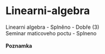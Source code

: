 # Linearni-algebra
Linearni algebra - Splněno - Dobře (3) <br>
Seminar maticoveho poctu - Splneno <br> <br>
<b>Poznamka</b>
